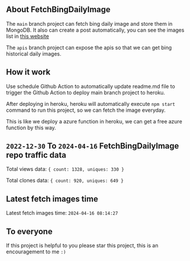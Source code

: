 ## About FetchBingDailyImage

The `main` branch project can fetch bing daily image and store them in MongoDB.
It also can create a post automatically, you can see the images list in [this website](https://oursalbum.netlify.app)

The `apis` branch project can expose the apis so that we can get bing historical daily images.

## How it work

Use schedule Github Action to automatically update readme.md file to trigger the Github Action to deploy main branch project to heroku.

After deploying in heroku, heroku will automatically execute `npm start` command to run this project, so we can fetch the image everyday.

This is like we deploy a azure function in heroku, we can get a free azure function by this way.

## `2022-12-30` To `2024-04-16` FetchBingDailyImage repo traffic data

Total views data: `{ count: 1328, uniques: 330 }`

Total clones data: `{ count: 920, uniques: 649 }`

## Latest fetch images time

Latest fetch images time: `2024-04-16 08:14:27`

## To everyone

If this project is helpful to you please star this project, this is an encouragement to me `:)`



